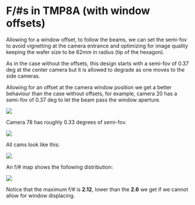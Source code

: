 # F/#s in TMP8A (with window offsets)

Allowing for a window offset, to follow the beams, we can
set the semi-fov to avoid vignetting at the camera entrance and
 optimizing for image quality keeping the wafer size to be 62mm in radius (tip of the hexagon).

As in the case without the offsets, this design starts with a semi-fov of
 0.37 deg at the center camera but it is allowed to degrade as one moves to the
side cameras.

Allowing for an offset at the camera window position we get a better behaviour
 than the case without offsets, for example, camera
20 has a semi-fov of 0.37 deg to let the beam pass the
window aperture.

![](footprint_cam20.png)

Camera 78 has roughly 0.33 degrees of semi-fov.

![](footprint_cam78.png)

All cams look like this:

![](3DLayout_varying_fov.png)

An f/# map shows the following distribution:

 ![](../f_numbers/summary_fn.png)

Notice that the maximum f/# is **2.12**, lower than the **2.6** we get if we cannot
allow for window displacing.
